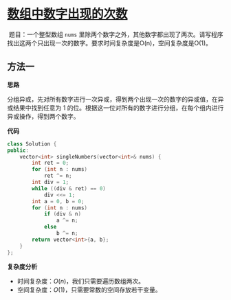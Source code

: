 # [数组中数字出现的次数](https://leetcode-cn.com/problems/shu-zu-zhong-shu-zi-chu-xian-de-ci-shu-lcof/)

​		题目：一个整型数组 `nums` 里除两个数字之外，其他数字都出现了两次。请写程序找出这两个只出现一次的数字。要求时间复杂度是O(n)，空间复杂度是O(1)。



## 方法一

**思路**

​		分组异或，先对所有数字进行一次异或，得到两个出现一次的数字的异或值，在异或结果中找到任意为 1 的位。根据这一位对所有的数字进行分组，在每个组内进行异或操作，得到两个数字。



**代码**

```C++
class Solution {
public:
    vector<int> singleNumbers(vector<int>& nums) {
        int ret = 0;
        for (int n : nums)
            ret ^= n;
        int div = 1;
        while ((div & ret) == 0)
            div <<= 1;
        int a = 0, b = 0;
        for (int n : nums)
            if (div & n)
                a ^= n;
            else
                b ^= n;
        return vector<int>{a, b};
    }
};
```



**复杂度分析**

- 时间复杂度：$O(n)$，我们只需要遍历数组两次。
- 空间复杂度：$O(1)$，只需要常数的空间存放若干变量。